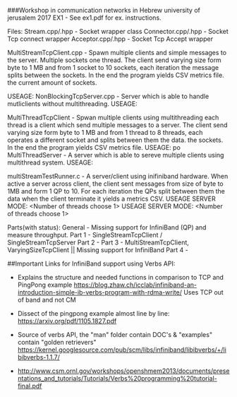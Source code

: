 ###Workshop in communication networks in Hebrew university of jerusalem 2017
EX1 - See ex1.pdf for ex. instructions.

Files:
Stream.cpp/.hpp - Socket wrapper class
Connector.cpp/.hpp - Socket Tcp connect wrapper
Acceptor.cpp/.hpp - Socket Tcp Accept wrapper

MultiStreamTcpClient.cpp 	- Spawn multiple clients and simple messages to the server. Multiple sockets one thread.
The client send varying size form byte to 1 MB and from 1 socket to 10  sockets, each iteration the message splits between
the sockets. In the end the program yields CSV metrics file.
the current amount of sockets.

USEAGE: <port> <number of messages> <server name>
NonBlockingTcpServer.cpp 	- Server which is able to handle mutliclients without multithreading.
USEAGE: <server port>

MultiThreadTcpClient - Spwan multiple clients using multithreading each thread is a client which send multiple messages
to a server.
The client send varying size form byte to 1 MB and from 1 thread to 8  threads, each operates a different socket and
splits between them the data.
the sockets. In the end the program yields CSV metrics file.
USEAGE: <port> <number of messages per thread> po
MultiThreadServer - A server which is able to sereve multiple clients using multithread system.
USEAGE: <port>

multiStreamTestRunner.c - A server/client using inifiniband hardware. When active a server across client, the client
sent messages from size of byte to 1MB and form 1 QP to 10. For each iteration the QPs split between them the data
when the client terminate it yields a metrics CSV.
USEAGE SERVER MODE: <port> <Number of threads choose 1> <number of QPs>
USEAGE SERVER MODE: <port> <Number of threads choose 1> <number of QPs> <server to connect to>



Parts(with status):
General - Missing support for InfiniBand (QP) and measure throughput.
Part 1 - SingleStreamTcpClient / SingleStreamTcpServer
Part 2 - 
Part 3 - MultiStreamTcpClient, VaryingSizeTcpClient || Missing support for InfiniBand
Part 4 -


##Important Links for InfiniBand support using Verbs API:
- Explains the structure and needed functions in comparison to TCP and PingPong example
  https://blog.zhaw.ch/icclab/infiniband-an-introduction-simple-ib-verbs-program-with-rdma-write/
  Uses TCP out of band and not CM


- Dissect of the pingpong example almost line by line: 
https://arxiv.org/pdf/1105.1827.pdf

- Source of verbs API, the "man" folder contain DOC's & "examples" contain "golden retrievers"
https://kernel.googlesource.com/pub/scm/libs/infiniband/libibverbs/+/libibverbs-1.1.7/

- http://www.csm.ornl.gov/workshops/openshmem2013/documents/presentations_and_tutorials/Tutorials/Verbs%20programming%20tutorial-final.pdf